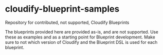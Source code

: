 cloudify-blueprint-samples
==========================

Repository for contributed, not supported, Cloudify Blueprints

The blueprints provided here are provided as-is, and are not supported. Use these as examples and as a starting point for Blueprint development. Make sure to not which version of Cloudify and the Blueprint DSL is used for each blueprint.

